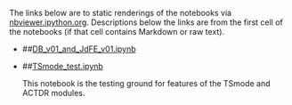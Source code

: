 The links below are to static renderings of the notebooks via
[nbviewer.ipython.org](http://nbviewer.ipython.org/).
Descriptions below the links are from the first cell of the notebooks
(if that cell contains Markdown or raw text).

* ##[DB_v01_and_JdFE_v01.ipynb](http://nbviewer.ipython.org/urls/bitbucket.org/canyonsubc/falkor_upwelling/raw/tip/1_Notebooks/June2015/DB_v01_and_JdFE_v01.ipynb)  
    
* ##[TSmode_test.ipynb](http://nbviewer.ipython.org/urls/bitbucket.org/canyonsubc/falkor_upwelling/raw/tip/1_Notebooks/June2015/TSmode_test.ipynb)  
    
    This notebook is the testing ground for features of the TSmode and ACTDR modules.  

